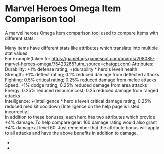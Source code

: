 # Marvel Heroes Omega Item Comparison tool
A marvel heroes Omega Item comparison tool used to compare Items with different stats. 

Many items have different stats like attributes which translate into multiple stat values  
For example(taken for https://gamefaqs.gamespot.com/boards/208085-marvel-heroes-omega/75423265?utm_source=chatgpt.com)
Attributes:  
Durability: +1% defense rating; +(durability * hero's level) health  
Strength: +1% deflect rating; 0.1% reduced damage from deflected attacks  
Fighting: 0.5% critical rating; 0.25% reduced damage from melee attacks  
Speed: +1% dodge rating; 0.25% reduced damage from area attacks  
Energy: 0.25% reduced resource cost; 0.25 reduced damage from ranged attacks  
Intelligence: +(intelligence * hero's level) critical damage rating; 0.25% reduced med kit cooldown [Intelligence on the help page is listed incorrectly]  
In addition to these bonuses, each hero has two attributes which provide +4% damage. To help compare gear: 160 damage rating would also grant +4% damage at level 60. Just remember that the   attribute bonus will apply to all attacks and have the above benefits in addition to damage.  

*

*
